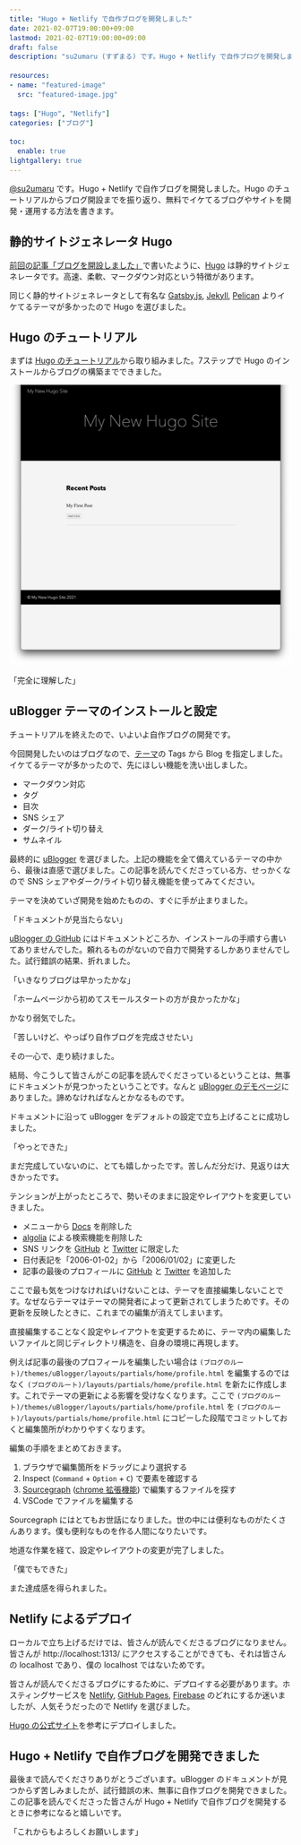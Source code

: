```yaml
---
title: "Hugo + Netlify で自作ブログを開発しました"
date: 2021-02-07T19:00:00+09:00
lastmod: 2021-02-07T19:00:00+09:00
draft: false
description: "su2umaru (すずまる) です。Hugo + Netlify で自作ブログを開発しました。Hugo のチュートリアルからブログ開設までを振り返り、無料でイケてるブログやサイトを開発・運用する方法を書きます。"

resources:
- name: "featured-image"
  src: "featured-image.jpg"

tags: ["Hugo", "Netlify"]
categories: ["ブログ"]

toc:
  enable: true
lightgallery: true
---
```


[@su2umaru](https://twitter.com/su2umaru) です。Hugo + Netlify で自作ブログを開発しました。Hugo のチュートリアルからブログ開設までを振り返り、無料でイケてるブログやサイトを開発・運用する方法を書きます。

<!--more-->

## 静的サイトジェネレータ Hugo

[前回の記事「ブログを開設しました」](https://su2umarathon.netlify.app/first-post/)で書いたように、[Hugo](https://gohugo.io/) は静的サイトジェネレータです。高速、柔軟、マークダウン対応という特徴があります。

同じく静的サイトジェネレータとして有名な [Gatsby.js](https://www.gatsbyjs.com/), [Jekyll](http://jekyllrb-ja.github.io/), [Pelican](https://docs.getpelican.com/en/latest/) よりイケてるテーマが多かったので Hugo を選びました。

## Hugo のチュートリアル

まずは [Hugo のチュートリアル](https://gohugo.io/getting-started/quick-start/)から取り組みました。7ステップで Hugo のインストールからブログの構築までできました。

![チュートリアルで構築したブログ](hugo-tutorial.png)

「完全に理解した」

## uBlogger テーマのインストールと設定

チュートリアルを終えたので、いよいよ自作ブログの開発です。

今回開発したいのはブログなので、[テーマ](https://themes.gohugo.io/)の Tags から Blog を指定しました。イケてるテーマが多かったので、先にほしい機能を洗い出しました。

- マークダウン対応
- タグ
- 目次
- SNS シェア
- ダーク/ライト切り替え
- サムネイル

最終的に [uBlogger](https://themes.gohugo.io/ublogger/) を選びました。上記の機能を全て備えているテーマの中から、最後は直感で選びました。この記事を読んでくださっている方、せっかくなので SNS シェアやダーク/ライト切り替え機能を使ってみてください。

テーマを決めていざ開発を始めたものの、すぐに手が止まりました。

「ドキュメントが見当たらない」

[uBlogger の GitHub](https://github.com/uPagge/uBlogger) にはドキュメントどころか、インストールの手順すら書いてありませんでした。頼れるものがないので自力で開発するしかありませんでした。試行錯誤の結果、折れました。

「いきなりブログは早かったかな」

「ホームページから初めてスモールスタートの方が良かったかな」

かなり弱気でした。

「苦しいけど、やっぱり自作ブログを完成させたい」

その一心で、走り続けました。

結局、今こうして皆さんがこの記事を読んでくださっているということは、無事にドキュメントが見つかったということです。なんと [uBlogger のデモページ](https://ublogger.netlify.app/theme-documentation-basics/)にありました。諦めなければなんとかなるものです。

ドキュメントに沿って uBlogger をデフォルトの設定で立ち上げることに成功しました。

「やっとできた」

まだ完成していないのに、とても嬉しかったです。苦しんだ分だけ、見返りは大きかったです。

テンションが上がったところで、勢いそのままに設定やレイアウトを変更していきました。

- メニューから [Docs](https://ublogger.netlify.app/categories/documentation/) を削除した
- [algolia](https://www.algolia.com/) による検索機能を削除した
- SNS リンクを [GitHub](https://github.com/su2umaru) と [Twitter](https://twitter.com/su2umaru) に限定した
- 日付表記を「2006-01-02」から「2006/01/02」に変更した
- 記事の最後のプロフィールに [GitHub](https://github.com/su2umaru) と [Twitter](https://twitter.com/su2umaru) を追加した

ここで最も気をつけなければいけないことは、テーマを直接編集しないことです。なぜならテーマはテーマの開発者によって更新されてしまうためです。その更新を反映したときに、これまでの編集が消えてしまいます。

直接編集することなく設定やレイアウトを変更するために、テーマ内の編集したいファイルと同じディレクトリ構造を、自身の環境に再現します。

例えば記事の最後のプロフィールを編集したい場合は `(ブログのルート)/themes/uBlogger/layouts/partials/home/profile.html` を編集するのではなく `(ブログのルート)/layouts/partials/home/profile.html` を新たに作成します。これでテーマの更新による影響を受けなくなります。ここで `(ブログのルート)/themes/uBlogger/layouts/partials/home/profile.html` を `(ブログのルート)/layouts/partials/home/profile.html` にコピーした段階でコミットしておくと編集箇所がわかりやすくなります。

編集の手順をまとめておきます。

1. ブラウザで編集箇所をドラッグにより選択する
2. Inspect (`Command` + `Option` + `C`) で要素を確認する
3. [Sourcegraph](https://about.sourcegraph.com/) ([chrome 拡張機能](https://chrome.google.com/webstore/detail/sourcegraph/dgjhfomjieaadpoljlnidmbgkdffpack)) で編集するファイルを探す
4. VSCode でファイルを編集する

Sourcegraph にはとてもお世話になりました。世の中には便利なものがたくさんあります。僕も便利なものを作る人間になりたいです。

地道な作業を経て、設定やレイアウトの変更が完了しました。

「僕でもできた」

また達成感を得られました。

## Netlify によるデプロイ

ローカルで立ち上げるだけでは、皆さんが読んでくださるブログになりません。皆さんが http://localhost:1313/ にアクセスすることができても、それは皆さんの localhost であり、僕の localhost ではないためです。

皆さんが読んでくださるブログにするために、デプロイする必要があります。ホスティングサービスを [Netlify](https://www.netlify.com/), [GitHub Pages](https://docs.github.com/ja/github/working-with-github-pages/about-github-pages), [Firebase](https://firebase.google.com/?hl=ja) のどれにするか迷いましたが、人気そうだったので Netlify を選びました。

[Hugo の公式サイト](https://gohugo.io/hosting-and-deployment/hosting-on-netlify/)を参考にデプロイしました。

## Hugo + Netlify で自作ブログを開発できました

最後まで読んでくださりありがとうございます。uBlogger のドキュメントが見つからず苦しみましたが、試行錯誤の末、無事に自作ブログを開発できました。この記事を読んでくださった皆さんが Hugo + Netlify で自作ブログを開発するときに参考になると嬉しいです。

「これからもよろしくお願いします」